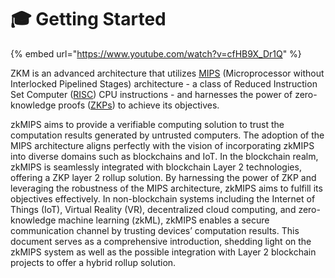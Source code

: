 # 🎓 Getting Started

{% embed url="https://www.youtube.com/watch?v=cfHB9X_Dr1Q" %}

ZKM is an advanced architecture that utilizes [MIPS](https://en.wikipedia.org/wiki/MIPS\_architecture) (Microprocessor without Interlocked Pipelined Stages) architecture - a class of Reduced Instruction Set Computer ([RISC](https://en.wikipedia.org/wiki/Reduced\_instruction\_set\_computer)) CPU instructions - and harnesses the power of zero-knowledge proofs ([ZKPs](https://en.wikipedia.org/wiki/Zero-knowledge\_proof)) to achieve its objectives.

zkMIPS aims to provide a verifiable computing solution to trust the computation results generated by untrusted computers. The adoption of the MIPS architecture aligns perfectly with the vision of incorporating zkMIPS into diverse domains such as blockchains and IoT. In the blockchain realm, zkMIPS is seamlessly integrated with blockchain Layer 2 technologies, offering a ZKP layer 2 rollup solution. By harnessing the power of ZKP and leveraging the robustness of the MIPS architecture, zkMIPS aims to fulfill its objectives effectively. In non-blockchain systems including the Internet of Things (IoT), Virtual Reality (VR), decentralized cloud computing, and zero-knowledge machine learning (zkML), zkMIPS enables a secure communication channel by trusting devices’ computation results. This document serves as a comprehensive introduction, shedding light on the zkMIPS system as well as the possible integration with Layer 2 blockchain projects to offer a hybrid rollup solution.
